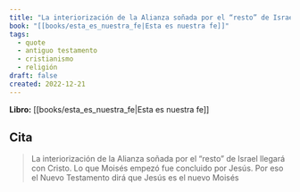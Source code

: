```yaml
---
title: "La interiorización de la Alianza soñada por el “resto” de Israel llegará con Cri..."
book: "[[books/esta_es_nuestra_fe|Esta es nuestra fe]]"
tags:
  - quote
  - antiguo testamento
  - cristianismo
  - religión
draft: false
created: 2022-12-21
---
```


**Libro:** [[books/esta_es_nuestra_fe|Esta es nuestra fe]]

## Cita
> La interiorización de la Alianza soñada por el “resto” de Israel llegará con Cristo. Lo que Moisés empezó fue concluido por Jesús. Por eso el Nuevo Testamento dirá que Jesús es el nuevo Moisés
